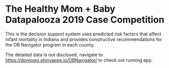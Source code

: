 # The Healthy Mom + Baby Datapalooza 2019 Case Competition                                                                                  
This is the decision support system uses predicted risk factors that affect infant mortality in Indiana 
and provides constructive recommendations for the OB Navigator program in each county. 

The detailed data is not disclosed, navigate to  https://doniponi.shinyapps.io/OBNavigator/
to check out running app.
